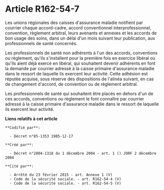 # Article R162-54-7

Les unions régionales des caisses d'assurance maladie notifient par courrier chaque accord-cadre, accord conventionnel
interprofessionnel, convention, règlement arbitral, leurs avenants et annexes et les accords de bon usage des soins, dans un
délai d'un mois suivant leur publication, aux professionnels de santé concernés.

Les professionnels de santé non adhérents à l'un des accords, conventions ou règlement, qu'ils s'installent pour la première
fois en exercice libéral ou qu'ils aient déjà exercé en libéral, qui souhaitent devenir adhérents en font la demande par
courrier adressé à la caisse primaire d'assurance maladie dans le ressort de laquelle ils exercent leur activité. Cette
adhésion est réputée acquise, sous réserve des dispositions de l'alinéa suivant, en cas de changement d'accord, de convention
ou de règlement arbitral.

Les professionnels de santé qui souhaitent être placés en dehors d'un de ces accords, conventions ou règlement le font
connaître par courrier adressé à la caisse primaire d'assurance maladie dans le ressort de laquelle ils exercent leur
activité.

**Liens relatifs à cet article**

	**Codifié par**:

	  - Décret n°85-1353 1985-12-17

	**Créé par**:

	  - Décret n°2004-1318 du 1 décembre 2004 - art. 1 () JORF 2 décembre 2004

	**Cité par**:

	  - Arrêté du 23 février 2015 - art. Annexe 1 (V)
	  - Code de la sécurité sociale. - art. R162-54-4 (V)
	  - Code de la sécurité sociale. - art. R162-54-5 (V)
